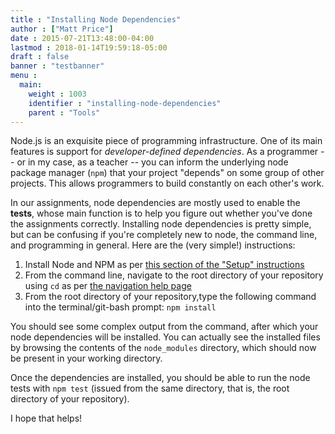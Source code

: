 ```yaml
---
title : "Installing Node Dependencies"
author : ["Matt Price"]
date : 2015-07-21T13:48:00-04:00
lastmod : 2018-01-14T19:59:18-05:00
draft : false
banner : "testbanner"
menu :
  main:
    weight : 1003
    identifier : "installing-node-dependencies"
    parent : "Tools"
---
```


Node.js is an exquisite piece of programming infrastructure. One of its main features is support for _developer-defined dependencies_. As a programmer -- or in my case, as a teacher -- you can inform the underlying node package manager (`npm`) that your project "depends" on some group of other projects. This allows programmers to build constantly on each other's work.

In our assignments, node dependencies are mostly used to enable the **tests**, whose main function is to help you figure out whether you've done the assignments correctly.  Installing node dependencies is pretty simple, but can be confusing if you're completely new to node, the command line, and programming in general.  Here are the (very simple!) instructions:

1.  Install Node and NPM as per [this section of the "Setup" instructions](https://digital.hackinghistory.ca/tools/setup/#node-and-npm)
2.  From the command line, navigate to the root directory of your repository using `cd` as per [the navigation help page](https://digital.hackinghistory.ca/tools/navigating-command-line/)
3.  From the root directory of your repository,type the following command into the terminal/git-bash prompt: `npm install`

You should see some complex output from the command, after which your node dependencies will be installed. You can actually see the installed files by browsing the contents of the `node_modules` directory, which should now be present in your working directory.

Once the dependencies are installed, you should be able to run the node tests with `npm test` (issued from the same directory, that is, the root directory of your repository).

I hope that helps!
